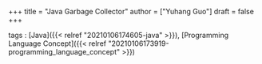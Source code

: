+++
title = "Java Garbage Collector"
author = ["Yuhang Guo"]
draft = false
+++

tags
: [Java]({{< relref "20210106174605-java" >}}), [Programming Language Concept]({{< relref "20210106173919-programming_language_concept" >}})
